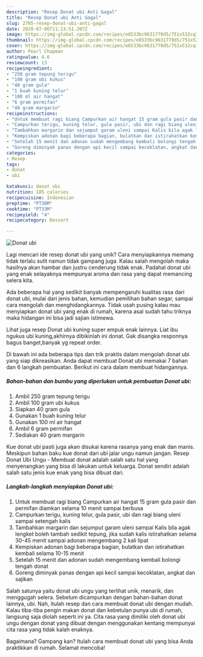 ```yaml
---
description: "Resep Donat ubi Anti Gagal"
title: "Resep Donat ubi Anti Gagal"
slug: 2705-resep-donat-ubi-anti-gagal
date: 2020-07-06T11:13:51.207Z
image: https://img-global.cpcdn.com/recipes/e8533bc9631779d5/751x532cq70/donat-ubi-foto-resep-utama.jpg
thumbnail: https://img-global.cpcdn.com/recipes/e8533bc9631779d5/751x532cq70/donat-ubi-foto-resep-utama.jpg
cover: https://img-global.cpcdn.com/recipes/e8533bc9631779d5/751x532cq70/donat-ubi-foto-resep-utama.jpg
author: Pearl Chapman
ratingvalue: 4.6
reviewcount: 13
recipeingredient:
- "250 gram tepung terigu"
- "100 gram ubi kukus"
- "40 gram gula"
- "1 buah kuning telur"
- "100 ml air hangat"
- "6 gram permifan"
- "40 gram margarin"
recipeinstructions:
- "Untuk membuat ragi biang Campurkan air hangat 15 gram gula pasir dan permifan diamkan selama 10 menit sampai berbusa"
- "Campurkan terigu, kuning telur, gula pasir, ubi dan ragi biang uleni sampai setengah kalis"
- "Tambahkan margarin dan sejumput garam uleni sampai Kalis bila agak lengket boleh tambah sedikit tepung, jika sudah kalis istirahatkan selama 30-45 menit sampai adonan mengembang 2 kali lipat"
- "Kempiskan adonan bagi beberapa bagian, bulatkan dan istirahatkan kembali selama 10-15 menit"
- "Setelah 15 menit dan adonan sudah mengembang kembali bolongi tengah donat"
- "Goreng diminyak panas dengan api kecil sampai kecoklatan, angkat dan sajikan"
categories:
- Resep
tags:
- donat
- ubi

katakunci: donat ubi 
nutrition: 185 calories
recipecuisine: Indonesian
preptime: "PT30M"
cooktime: "PT33M"
recipeyield: "4"
recipecategory: Dessert

---
```



![Donat ubi](https://img-global.cpcdn.com/recipes/e8533bc9631779d5/751x532cq70/donat-ubi-foto-resep-utama.jpg)

Lagi mencari ide resep donat ubi yang unik? Cara menyiapkannya memang tidak terlalu sulit namun tidak gampang juga. Kalau salah mengolah maka hasilnya akan hambar dan justru cenderung tidak enak. Padahal donat ubi yang enak selayaknya mempunyai aroma dan rasa yang dapat memancing selera kita.

Ada beberapa hal yang sedikit banyak mempengaruhi kualitas rasa dari donat ubi, mulai dari jenis bahan, kemudian pemilihan bahan segar, sampai cara mengolah dan menghidangkannya. Tidak usah pusing kalau mau menyiapkan donat ubi yang enak di rumah, karena asal sudah tahu triknya maka hidangan ini bisa jadi sajian istimewa.

Lihat juga resep Donat ubi kuning super empuk enak lainnya. Liat ibu ngukus ubi kuning,akhirnya dibikinlah ini donat. Gak disangka responnya bagus banget,banyak yg repeat order.


Di bawah ini ada beberapa tips dan trik praktis dalam mengolah donat ubi yang siap dikreasikan. Anda dapat membuat Donat ubi memakai 7 bahan dan 6 langkah pembuatan. Berikut ini cara dalam membuat hidangannya.

<!--inarticleads1-->

##### Bahan-bahan dan bumbu yang diperlukan untuk pembuatan Donat ubi:

1. Ambil 250 gram tepung terigu
1. Ambil 100 gram ubi kukus
1. Siapkan 40 gram gula
1. Gunakan 1 buah kuning telur
1. Gunakan 100 ml air hangat
1. Ambil 6 gram permifan
1. Sediakan 40 gram margarin


Kue donat ubi pasti juga akan disukai karena rasanya yang enak dan manis. Meskipun bahan baku kue donat dari ubi jalar ungu namun jangan. Resep Donat Ubi Ungu - Membuat donat adalah salah satu hal yang menyenangkan yang bisa di lakukan untuk keluarga. Donat sendiri adalah salah satu jenis kue enak yang bisa dibuat dari. 

<!--inarticleads2-->

##### Langkah-langkah menyiapkan Donat ubi:

1. Untuk membuat ragi biang Campurkan air hangat 15 gram gula pasir dan permifan diamkan selama 10 menit sampai berbusa
1. Campurkan terigu, kuning telur, gula pasir, ubi dan ragi biang uleni sampai setengah kalis
1. Tambahkan margarin dan sejumput garam uleni sampai Kalis bila agak lengket boleh tambah sedikit tepung, jika sudah kalis istirahatkan selama 30-45 menit sampai adonan mengembang 2 kali lipat
1. Kempiskan adonan bagi beberapa bagian, bulatkan dan istirahatkan kembali selama 10-15 menit
1. Setelah 15 menit dan adonan sudah mengembang kembali bolongi tengah donat
1. Goreng diminyak panas dengan api kecil sampai kecoklatan, angkat dan sajikan


Salah satunya yaitu donat ubi ungu yang terlihat unik, menarik, dan menggugah selera. Sebelum dicampurkan dengan bahan-bahan donat lainnya, ubi. Nah, itulah resep dan cara membuat donat ubi dengan mudah. Kalau tiba-tiba pengin makan donat dan kebetulan punya ubi di rumah, langsung saja diolah seperti ini ya. Cita rasa yang dimiliki oleh donat ubi ungu dengan donat yang dibuat dengan menggunakan kentang mempunyai cita rasa yang tidak kalah enaknya. 

Bagaimana? Gampang kan? Itulah cara membuat donat ubi yang bisa Anda praktikkan di rumah. Selamat mencoba!
